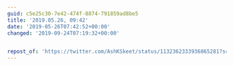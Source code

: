 ```yaml
---
guid: c5e25c30-7e42-474f-8874-791859ad8be5
title: '2019.05.26, 09:42'
date: '2019-05-26T07:42:52+00:00'
changed: '2019-09-24T07:19:32+00:00'


repost_of: 'https://twitter.com/AshKSkeet/status/1132362333936865281?s=19'
---
```


